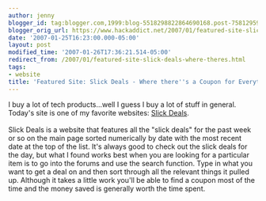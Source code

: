 ```yaml
---
author: jenny
blogger_id: tag:blogger.com,1999:blog-5518298822864690168.post-7581295948492878729
blogger_orig_url: https://www.hackaddict.net/2007/01/featured-site-slick-deals-where-theres.html
date: '2007-01-25T16:23:00.000-05:00'
layout: post
modified_time: '2007-01-26T17:36:21.514-05:00'
redirect_from: /2007/01/featured-site-slick-deals-where-theres.html
tags:
- website
title: 'Featured Site: Slick Deals - Where there''s a Coupon for Everything'
---
```


I buy a lot of tech products...well I guess I buy a lot of stuff in general.  Today's site is one of my favorite websites: <a href="http://www.slickdeals.net">Slick Deals</a>.<br /><br />Slick Deals is a website that features all the "slick deals" for the past week or so on the main page sorted numerically by date with the most recent date at the top of the list.  It's always good to check out the slick deals for the day, but what I found works best when you are looking for a particular item is to go into the forums and use the search function.  Type in what you want to get a deal on and then sort through all the relevant things it pulled up.  Although it takes a little work you'll be able to find a coupon most of the time and the money saved is generally worth the time spent.